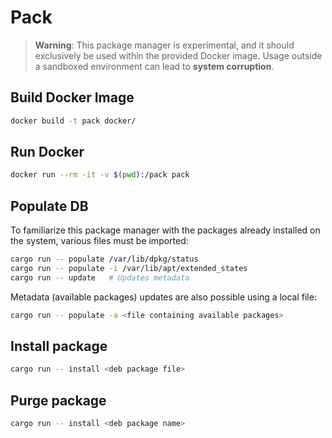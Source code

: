 # Pack

> **Warning**: This package manager is experimental, and it should exclusively be used within the provided Docker image. Usage outside a sandboxed environment can lead to **system corruption**.

## Build Docker Image
```sh
docker build -t pack docker/
```
## Run Docker
```sh
docker run --rm -it -v $(pwd):/pack pack
```

## Populate DB

To familiarize this package manager with the packages already installed on the system, various files must be imported:
```sh
cargo run -- populate /var/lib/dpkg/status
cargo run -- populate -i /var/lib/apt/extended_states
cargo run -- update   # Updates metadata
```
Metadata (available packages) updates are also possible using a local file:
```sh
cargo run -- populate -a <file containing available packages>
```
## Install package
```sh
cargo run -- install <deb package file>
```

## Purge package
```sh
cargo run -- install <deb package name>
```